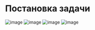 # Постановка задачи 
![image](https://user-images.githubusercontent.com/114287106/193457331-dc718826-450a-4493-be3b-e02f6542c930.png)
![image](https://user-images.githubusercontent.com/114287106/193457345-9847a193-8418-4d61-84af-e0256c0c44d0.png)
![image](https://user-images.githubusercontent.com/114287106/193457352-dd71b148-ac08-45a8-8601-24d48172cd71.png)
![image](https://user-images.githubusercontent.com/114287106/193457355-4670768c-8024-4e9f-8d13-b95a274f7808.png)

